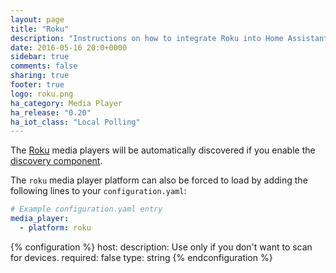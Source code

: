 ```yaml
---
layout: page
title: "Roku"
description: "Instructions on how to integrate Roku into Home Assistant."
date: 2016-05-16 20:0+0000
sidebar: true
comments: false
sharing: true
footer: true
logo: roku.png
ha_category: Media Player
ha_release: "0.20"
ha_iot_class: "Local Polling"
---
```


The [Roku](http://www.roku.com/) media players will be automatically discovered if you enable the [discovery component](/components/discovery/).

The `roku` media player platform can also be forced to load by adding the following lines to your `configuration.yaml`:

```yaml
# Example configuration.yaml entry
media_player:
  - platform: roku
```

{% configuration %}
host:
  description: Use only if you don't want to scan for devices.
  required: false
  type: string
{% endconfiguration %}
